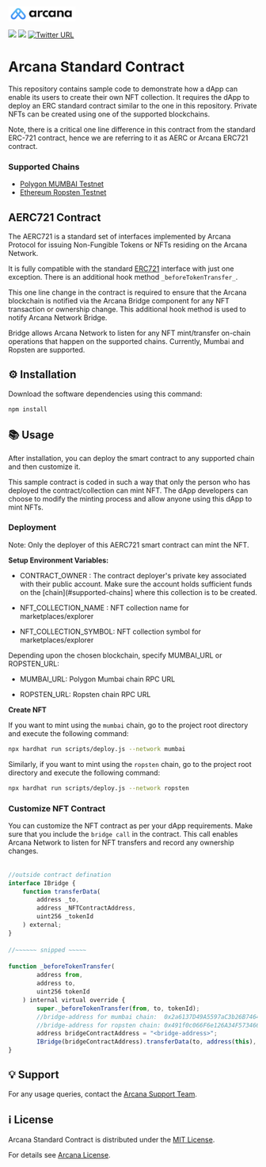 <p>
<a href="#start"><img height="30rem" src="https://raw.githubusercontent.com/arcana-network/branding/main/an_logo_light_temp.png"/></a>
</p>
<p>
<a title="MIT License" href="https://github.com/arcana-network/license/blob/main/LICENSE.md"><img src="https://img.shields.io/badge/license-MIT-blue"/></a>
<a title="Beta release" href="https://github.com/arcana-network/arcana-standard-contracts/releases"><img src="https://img.shields.io/github/v/release/arcana-network/arcana-standard-contracts?style=flat-square&color=28A745"/></a>
<a title="Twitter" href="https://twitter.com/ArcanaNetwork"><img alt="Twitter URL" src="https://img.shields.io/twitter/url?style=social&url=https%3A%2F%2Ftwitter.com%2FArcanaNetwork"/></a>
</p>

# Arcana Standard Contract

This repository contains sample code to demonstrate how a dApp can enable its users to create their own NFT collection. It requires the dApp to deploy an ERC standard contract similar to the one in this repository. Private NFTs can be created using one of the supported blockchains.

Note, there is a critical one line difference in this contract from the standard ERC-721 contract, hence we are referring to it as AERC or Arcana ERC721 contract.

### Supported Chains

* [Polygon MUMBAI Testnet](https://docs.unbound.finance/guides/guide-to-accessing-polygon-testnet-and-how-to-use-unbound-faucet-tokens)
* [Ethereum Ropsten Testnet](https://www.alchemy.com/overviews/ropsten-testnet#ropsten-1)

## AERC721 Contract

The AERC721 is a standard set of interfaces implemented by Arcana Protocol for issuing Non-Fungible Tokens or NFTs residing on the Arcana Network.

It is fully compatible with the standard [ERC721](https://docs.openzeppelin.com/contracts/3.x/erc721) interface with just one exception. There is an additional hook method `_beforeTokenTransfer_`.

This one line change in the contract is required to ensure that the Arcana blockchain is notified via the Arcana Bridge component for any NFT transaction or ownership change. This additional hook method is used to notify Arcana Network Bridge.

Bridge allows Arcana Network to listen for any NFT mint/transfer on-chain operations that happen on the supported chains. Currently, Mumbai and Ropsten are supported.

## ⚙️ Installation

Download the software dependencies using this command:

```bash
npm install
```

## 📚 Usage

After installation, you can deploy the smart contract to any supported chain and then customize it.

This sample contract is coded in such a way that only the person who has deployed the contract/collection can mint NFT. The dApp developers can choose to modify the minting process and allow anyone using this dApp to mint NFTs.

### Deployment

Note: Only the deployer of this AERC721 smart contract can mint the NFT.

**Setup Environment Variables:**

- CONTRACT_OWNER : The contract deployer's private key associated with their public account. Make sure the account holds sufficient funds on the [chain](#supported-chains] where this collection is to be created.

- NFT_COLLECTION_NAME : NFT collection name for marketplaces/explorer

- NFT_COLLECTION_SYMBOL: NFT collection symbol for marketplaces/explorer

Depending upon the chosen blockchain, specify MUMBAI_URL or ROPSTEN_URL:

- MUMBAI_URL: Polygon Mumbai chain RPC URL

- ROPSTEN_URL:  Ropsten chain RPC URL

**Create NFT**

If you want to mint using the `mumbai` chain, go to the project root directory and execute the following command:

```bash
npx hardhat run scripts/deploy.js --network mumbai

```

Similarly, if you want to mint using the `ropsten` chain, go to the project root directory and execute the following command:

```bash
npx hardhat run scripts/deploy.js --network ropsten

```

### Customize NFT Contract

You can customize the NFT contract as per your dApp requirements. Make sure that you include the `bridge call` in the contract. This call enables Arcana Network to listen for NFT transfers and record any ownership changes.

```ts

//outside contract defination
interface IBridge {
    function transferData(
        address _to,
        address _NFTContractAddress,
        uint256 _tokenId
    ) external;
}

//~~~~~~ snipped ~~~~~

function _beforeTokenTransfer(
        address from,
        address to,
        uint256 tokenId
    ) internal virtual override {
        super._beforeTokenTransfer(from, to, tokenId);
        //bridge-address for mumbai chain:  0x2a6137D49A5597aC3b26B7464Edf20A553291584
        //bridge-address for ropsten chain: 0x491f0c066F6e126A34F57346613db5628B41ba18
        address bridgeContractAddress = "<bridge-address>";
        IBridge(bridgeContractAddress).transferData(to, address(this), tokenId);
}

```

## 💡 Support

For any usage queries, contact the [Arcana Support Team](mailto:support@arcana.network).

## ℹ️ License

Arcana Standard Contract is distributed under the [MIT License](https://fossa.com/blog/open-source-licenses-101-mit-license/).

For details see [Arcana License](https://github.com/arcana-network/license/blob/main/LICENSE.md).
